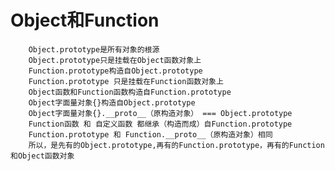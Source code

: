 # Object和Function #

        Object.prototype是所有对象的根源
        Object.prototype只是挂载在Object函数对象上
        Function.prototype构造自Object.prototype
        Function.prototype 只是挂载在Function函数对象上
        Object函数和Function函数构造自Function.prototype
        Object字面量对象{}构造自Object.prototype
        Object字面量对象{}.__proto__（原构造对象） === Object.prototype
        Function函数 和 自定义函数 都继承（构造而成）自Function.prototype
        Function.prototype 和 Function.__proto__（原构造对象）相同
        所以，是先有的Object.prototype,再有的Function.prototype，再有的Function和Object函数对象
